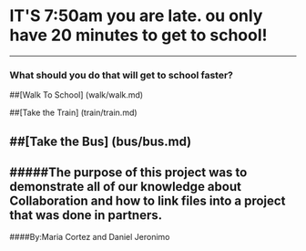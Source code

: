 # IT'S 7:50am you are late. ou only have 20 minutes to get to school!
---
### What should you do that will get to school faster?

##[Walk To School]  (walk/walk.md)  

##[Take the Train] (train/train.md)  

##[Take the Bus] (bus/bus.md)  
----

#####The purpose of this project was to demonstrate all of our knowledge about Collaboration and how to link files into a project that was done in partners.  
--
####By:Maria Cortez and Daniel Jeronimo


